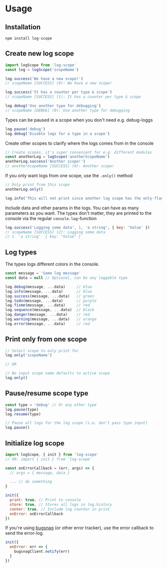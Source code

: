 # Usage
## Installation
```npm install log-scope```

## Create new log scope
```js
import logScope from 'log-scope'
const log = logScope('scopeName')

log.success('We have a new scope!')
// scopeName [SUCCESS] (0): We have a new scope!

log.success('It has a counter per type & scope')
// scopeName [SUCCESS] (1): It has a counter per type & scope

log.debug('Use another type for debugging')
// scopeName [DEBUG] (0): Use another type for debugging
```
Types can be paused in a scope when you don't need e.g. debug-loggs
```js
log.pause('debug')
log.debug('Disable logs for a type in a scope')
```
Create other scopes to clarify where the logs comes from in the console
```js
// Create scopes, it's super convenient for e.g. different modules
const anotherLog = logScope('anotherScopeName')
anotherLog.success('Another scope!')
// anotherScopeName [SUCCESS] (0): Another scope!
```
If you only want logs from one scope, use the ```.only()``` method
```js
// Only print from this scope
anotherLog.only()

log.info('This will not print since another log scope has the only-flag active')
```
Include data and other params in the logs. You can have as many parameters as you want. The types don't matter, they are printed to the console via the regular ```console.log```-function
```js
log.success('Logging some data', 1, 'a string', { key: 'Value' })
// scopeName [SUCCESS] (2): Logging some data
// 1  'a string'  { key: "Value" }
```

## Log types
The types logs different colors in the console.
```js
const message = 'Some log message'
const data = null // Optional, can be any loggable type

log.debug(message, ...data)     // blue
log.info(message, ...data)      // blue
log.success(message, ...data)   // green
log.todo(message, ...data)      // purple
log.fixme(message, ...data)     // red
log.sequence(message, ...data)  // black
log.danger(message, ...data)    // red
log.warning(message, ...data)   // orange
log.error(message, ...data)     // red
```

## Print only from one scope
```js
// Select scope to only print for
log.only('scopeName')

// OR

// No input scope name defaults to active scope
log.only()
```

## Pause/resume scope type
```js
const type = 'debug' // Or any other type
log.pause(type)
log.resume(type)

// Pause all logs for the log scope (i.e. don't pass type input)
log.pause()
```

## Initialize log scope
```js
import logScope, { init } from 'log-scope'
// OR: import { init } from 'log-scope'

const onErrorCallback = (err, args) => {
  // args = { message, data }

  ... // do something
}

init({
  print: true, // Print to console
  store: true, // Stores all logs in log.history
  conter: true, // Include log counter in print
  onError: onErrorCallback
})
```
If you're using [bugsnag](https://www.bugsnag.com/) (or other error tracker), use the error callback to send the error-log.
```js
init({
  onError: err => {
    bugsnagClient.notify(err)
  }
})
```
